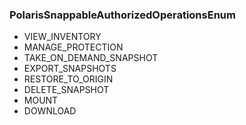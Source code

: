 ### PolarisSnappableAuthorizedOperationsEnum
- VIEW_INVENTORY
- MANAGE_PROTECTION
- TAKE_ON_DEMAND_SNAPSHOT
- EXPORT_SNAPSHOTS
- RESTORE_TO_ORIGIN
- DELETE_SNAPSHOT
- MOUNT
- DOWNLOAD
